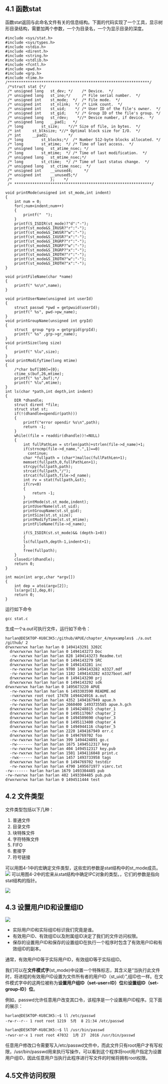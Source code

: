 ## 4.1 函数stat ##

函数stat返回与此命名文件有关的信息结构。下面的代码实现了一个工具，显示树形目录结构，需要加两个参数，一个为目录名，一个为显示目录的深度。
```
#include <sys/stat.h>
#include <sys/types.h>
#include <stdio.h>
#include <dirent.h>
#include <string.h>
#include <stdlib.h>
#include <fcntl.h>
#include <pwd.h>
#include <grp.h>
#include <time.h>
/***************************************************************/
 /*struct stat {*/
 /* unsigned long   st_dev; */    /* Device.  */
 /* unsigned long   st_ino;*/     /* File serial number.  */
 /* unsigned int    st_mode;  */  /* File mode.  */
 /* unsigned int    st_nlink;  */ /* Link count.  */
 /* unsigned int    st_uid;    */ /* User ID of the file's owner.  */
 /* unsigned int    st_gid;    */ /* Group ID of the file's group. */
 /* unsigned long   st_rdev;    *//* Device number, if device.  */
 /* unsigned long   __pad1;   */
 /* long        st_size;    *//* Size of file, in bytes.  */
 /* int     st_blksize; *//* Optimal block size for I/O.  */
 /* int     __pad2;         */
 /* long        st_blocks;*/  /* Number 512-byte blocks allocated. */
 /* long        st_atime;  */ /* Time of last access.  */
 /* unsigned long   st_atime_nsec; */
 /* long        st_mtime;  */ /* Time of last modification.  */
 /* unsigned long   st_mtime_nsec;*/
 /* long        st_ctime;  */ /* Time of last status change.  */
 /* unsigned long   st_ctime_nsec;  */
 /* unsigned int    __unused4;     */
 /* unsigned int    __unused5;*/
 /*                 };    */
 /* *************************************************************/

void printMode(unsigned int st_mode,int indent)
{
    int num = 0;
    for(;num<indent;num++)
    {
        printf("  ");
    }
    printf(S_ISDIR(st_mode)?"d":"-");
    printf(st_mode&S_IRUSR?"r":"-");
    printf(st_mode&S_IWUSR?"w":"-");
    printf(st_mode&S_IXUSR?"x":"-");
    printf(st_mode&S_IRGRP?"r":"-");
    printf(st_mode&S_IRGRP?"w":"-");
    printf(st_mode&S_IRGRP?"x":"-");
    printf(st_mode&S_IROTH?"r":"-");
    printf(st_mode&S_IROTH?"w":"-");
    printf(st_mode&S_IROTH?"x":"-");
}

void printFileName(char *name)
{
    printf(" %s\n",name);
}

void printUserName(unsigned int userId)
{
    struct passwd *pwd = getpwuid(userId);
    printf(" %s", pwd->pw_name);
}
void printGroupName(unsigned int grpId)
{
    struct  group *grp = getgrgid(grpId);
    printf(" %s" ,grp->gr_name);
}
void printSize(long size)
{
    printf(" %lu",size);
}
void printModifyTime(long mtime)
{
    /*char buf[100]={0};
    ctime_s(buf,26,mtime);
    printf(" %s",buf);*/
    printf(" %lu",mtime);
}
int ls(char *path,int depth,int indent)
{
    DIR *dhandle;
    struct dirent *file;
    struct stat st;
    if(!(dhandle=opendir(path)))
    {
        printf("error opendir %s\n",path);
        return -1;
    }
    while((file = readdir(dhandle))!=NULL)
    {
        int fullPathLen = strlen(path)+strlen(file->d_name)+1;
        if(strncmp(file->d_name,".",1)==0)
          continue;
        char *fullpath = (char*)malloc(fullPathLen+1);
        memset(fullpath,0,fullPathLen+1);
        strcpy(fullpath,path);
        strcat(fullpath,"/");
        strcat(fullpath,file->d_name);
        int rv = stat(fullpath,&st);
        if(rv<0)
        {
            return -1;
        }
        printMode(st.st_mode,indent);
        printUserName(st.st_uid);
        printGroupName(st.st_gid);
        printSize(st.st_size);
        printModifyTime(st.st_mtime);
        printFileName(file->d_name);

        if(S_ISDIR(st.st_mode)&& (depth-1>0))
        {
        ls(fullpath,depth-1,indent+1);
        }
        free(fullpath);
    }
    closedir(dhandle);
    return 0;
}

int main(int argc,char *argv[])
{
    int dep = atoi(argv[2]);
    ls(argv[1],dep,0);
    return 0;
}
```
运行如下命令

```
gcc stat.c
```
生成一个a.out可执行文件，运行如下命令：
```
harlan@DESKTOP-KU8C3K5:/github/APUE/chapter_4/myexamples$ ./a.out /github/ 2
drwxrwxrwx harlan harlan 0 1494143291 3202C
  drwxrwxrwx harlan harlan 0 1494143273 Doc
  -rw-rwxrwx harlan harlan 828 1494143273 Readme.txt
  drwxrwxrwx harlan harlan 0 1494143279 SRC
  drwxrwxrwx harlan harlan 0 1494143281 inc
  -rw-rwxrwx harlan harlan 9700 1494143282 m3327.mdf
  -rw-rwxrwx harlan harlan 1182 1494143282 m3327boot.mdf
  drwxrwxrwx harlan harlan 0 1494143290 prj
  drwxrwxrwx harlan harlan 0 1494143292 sdk
drwxrwxrwx harlan harlan 0 1495673220 APUE
  -rw-rwxrwx harlan harlan 6 1493303590 README.md
  -rwxrwxrwx root root 17478 1494424916 a.out
  -rw-rwxrwx harlan harlan 4352 1494167949 apue.h
  -rw-rwxrwx harlan harlan 2660400 1493735585 apue.h.gch
  drwxrwxrwx harlan harlan 0 1494248815 chapter_1
  drwxrwxrwx harlan harlan 0 1495117067 chapter_2
  drwxrwxrwx harlan harlan 0 1494509690 chapter_3
  drwxrwxrwx harlan harlan 0 1495113400 chapter_4
  drwxrwxrwx harlan harlan 0 1494944116 chapter_5
  -rw-rwxrwx harlan harlan 2220 1494167949 err.c
  drwxrwxrwx harlan harlan 0 1494769702 foo
  -rw-rwxrwx harlan harlan 399 1494424891 go.c
  -rw------- harlan harlan 1675 1494512317 key
  -rw-rwxrwx harlan harlan 404 1494512317 key.pub
  -rw-rwxrwx harlan harlan 1501 1494116048 print.c
  -rwx------ harlan harlan 1457 1493733958 tags
  drwxrwxrwx harlan harlan 0 1494769702 testdir
  -rw-rwxrwx harlan harlan 4790 1495671977 vimrc.txt
-rw------- harlan harlan 1679 1493304485 pub
-rw-rwxrwx harlan harlan 402 1493304485 pub.pub
drwxrwxrwx harlan harlan 0 1494511444 test
```

## 4.2 文件类型 ##

文件类型包括以下几种：
1. 普通文件
2. 目录文件
3. 块特殊文件
4. 字符特殊文件
5. FIFO
6. 套接字
7. 符号链接

可以用图4-1中的宏确定文件类型，这些宏的参数是stat结构中的st_mode成员。
![](http://files.cnblogs.com/files/harlanc/figure4-1.bmp)
可以用图4-2中的宏来从stat结构中确定IPC对象的类型。，它们的参数是指向stat结构的指针。

![](http://files.cnblogs.com/files/harlanc/figure4-2.bmp)

## 4.3 设置用户ID和设置组ID ##


![](http://files.cnblogs.com/files/harlanc/figure_4_5.bmp)

- 实际用户ID和实际组ID标识我们究竟是谁。
- 有效用户ID、有效组ID以及附属组ID决定了我们的文件访问权限。
- 保存的设置用户ID和保存的设置组ID在执行一个程序时包含了有效用户ID和有效组ID的副本。

通常，有效用户ID等于实际用户ID，有效组ID等于实际组ID。

我们可以在**文件模式字**(st_mode)中设置一个特殊标志，其含义是“当执行此文件时，将进程的有效用户ID设置为文件所有者的用户ID（st_uid）”,组ID也一样。在文件模式字中的这两位被称为**设置用户组ID（set-user=ID）位**和**设置组ID（set-group-ID）位**。

例如，passwd允许任意用户改变其口令，该程序是一个设置用户ID程序。见下面的展示：

```
harlan@DESKTOP-KU8C3K5:~$ ll /etc/passwd
-rw-r--r-- 1 root root 1219  5月  8 21:34 /etc/passwd
```
```
harlan@DESKTOP-KU8C3K5:~$ ll /usr/bin/passwd
-rwsr-xr-x 1 root root 47032  1月 27  2016 /usr/bin/passwd
```
任意用户修改口令需要写入/etc/passwd文件中，而此文件只有root用户才有写权限，/usr/bin/passwd用来执行写操作，可以看到这个程序将root用户指定为设置用户组ID，因此任意用户当执行此程序进行写文件的时候将拥有root权限。
## 4.5文件访问权限 ##